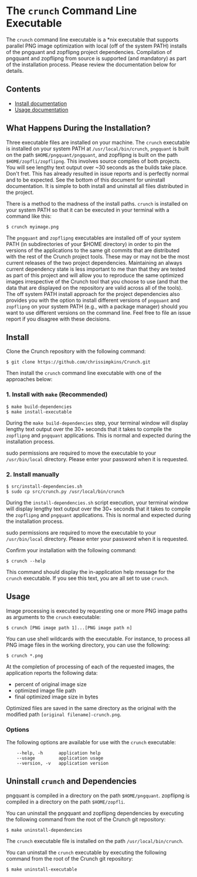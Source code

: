 # The `crunch` Command Line Executable

The `crunch` command line executable is a *nix executable that supports parallel PNG image optimization with local (off of the system PATH) installs of the pngquant and zopflipng project dependencies.  Compilation of pngquant and zopflipng from source is supported (and mandatory) as part of the installation process.  Please review the documentation below for details.

## Contents

- [Install documentation](#install)
- [Usage documentation](#usage)

## What Happens During the Installation?

Three executable files are installed on your machine.  The `crunch` executable is installed on your system PATH at `/usr/local/bin/crunch`, `pngquant` is built on the path `$HOME/pngquant/pngquant`, and zopflipng is built on the path `$HOME/zopfli/zopflipng`.  This involves source compiles of both projects.  You will see lengthy text output over ~30 seconds as the builds take place.  Don't fret.  This has already resulted in issue reports and is perfectly normal and to be expected.  See the bottom of this document for uninstall documentation.  It is simple to both install and uninstall all files distributed in the project.

There is a method to the madness of the install paths.  `crunch` is installed on your system PATH so that it can be executed in your terminal with a command like this:

```
$ crunch myimage.png
```

The `pngquant` and `zopflipng` executables are installed off of your system PATH (in subdirectories of your $HOME directory) in order to pin the versions of the applications to the same git commits that are distributed with the rest of the Crunch project tools.  These may or may not be the most current releases of the two project dependencies.  Maintaining an always current dependency state is less important to me than that they are tested as part of this project and will allow you to reproduce the same optimized images irrespective of the Crunch tool that you choose to use (and that the data that are displayed on the repository are valid across all of the tools).  The off system PATH install approach for the project dependencies also provides you with the option to install different versions of `pngquant` and `zopflipng` on your system PATH (e.g., with a package manager) should you want to use different versions on the command line.  Feel free to file an issue report if you disagree with these decisions.

## Install

Clone the Crunch repository with the following command:

```
$ git clone https://github.com/chrissimpkins/Crunch.git
```

Then install the `crunch` command line executable with one of the approaches below:

### 1. Install with `make` (Recommended)

```
$ make build-dependencies
$ make install-executable
```

During the `make build-dependencies` step, your terminal window will display lengthy text output over the 30+ seconds that it takes to compile the `zopflipng` and `pngquant` applications.  This is normal and expected during the installation process.

sudo permissions are required to move the executable to your `/usr/bin/local` directory. Please enter your password when it is requested.

### 2. Install manually

```
$ src/install-dependencies.sh
$ sudo cp src/crunch.py /usr/local/bin/crunch
```

During the `install-dependencies.sh` script execution, your terminal window will display lengthy text output over the 30+ seconds that it takes to compile the `zopflipng` and `pngquant` applications.  This is normal and expected during the installation process.

sudo permissions are required to move the executable to your `/usr/bin/local` directory. Please enter your password when it is requested.

Confirm your installation with the following command:

```
$ crunch --help
```

This command should display the in-application help message for the `crunch` executable.  If you see this text, you are all set to use `crunch`.

## Usage

Image processing is executed by requesting one or more PNG image paths as arguments to the `crunch` executable:

```
$ crunch [PNG image path 1]...[PNG image path n]
```

You can use shell wildcards with the executable.  For instance, to process all PNG image files in the working directory, you can use the following:

```
$ crunch *.png
```

At the completion of processing of each of the requested images, the application reports the following data:

- percent of original image size
- optimized image file path
- final optimized image size in bytes

Optimized files are saved in the same directory as the original with the modified path `[original filename]-crunch.png`.

### Options

The following options are available for use with the `crunch` executable:

```
    --help, -h      application help
    --usage         application usage
    --version, -v   application version
```

## Uninstall `crunch` and Dependencies

pngquant is compiled in a directory on the path `$HOME/pngquant`.  zopflipng is compiled in a directory on the path `$HOME/zopfli`.

You can uninstall the pngquant and zopflipng dependencies by executing the following command from the root of the Crunch git repository:

```
$ make uninstall-dependencies
```

The `crunch` executable file is installed on the path `/usr/local/bin/crunch`.

You can uninstall the `crunch` executable by executing the following command from the root of the Crunch git repository:

```
$ make uninstall-executable
```